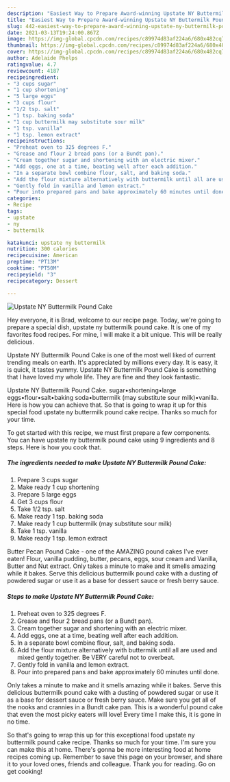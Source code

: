 ```yaml
---
description: "Easiest Way to Prepare Award-winning Upstate NY Buttermilk Pound Cake"
title: "Easiest Way to Prepare Award-winning Upstate NY Buttermilk Pound Cake"
slug: 442-easiest-way-to-prepare-award-winning-upstate-ny-buttermilk-pound-cake
date: 2021-03-13T19:24:00.867Z
image: https://img-global.cpcdn.com/recipes/c89974d83af224a6/680x482cq70/upstate-ny-buttermilk-pound-cake-recipe-main-photo.jpg
thumbnail: https://img-global.cpcdn.com/recipes/c89974d83af224a6/680x482cq70/upstate-ny-buttermilk-pound-cake-recipe-main-photo.jpg
cover: https://img-global.cpcdn.com/recipes/c89974d83af224a6/680x482cq70/upstate-ny-buttermilk-pound-cake-recipe-main-photo.jpg
author: Adelaide Phelps
ratingvalue: 4.7
reviewcount: 4187
recipeingredient:
- "3 cups sugar"
- "1 cup shortening"
- "5 large eggs"
- "3 cups flour"
- "1/2 tsp. salt"
- "1 tsp. baking soda"
- "1 cup buttermilk may substitute sour milk"
- "1 tsp. vanilla"
- "1 tsp. lemon extract"
recipeinstructions:
- "Preheat oven to 325 degrees F."
- "Grease and flour 2 bread pans (or a Bundt pan)."
- "Cream together sugar and shortening with an electric mixer."
- "Add eggs, one at a time, beating well after each addition."
- "In a separate bowl combine flour, salt, and baking soda."
- "Add the flour mixture alternatively with buttermilk until all are used and mixed gently together. Be VERY careful not to overbeat."
- "Gently fold in vanilla and lemon extract."
- "Pour into prepared pans and bake approximately 60 minutes until done."
categories:
- Recipe
tags:
- upstate
- ny
- buttermilk

katakunci: upstate ny buttermilk 
nutrition: 300 calories
recipecuisine: American
preptime: "PT13M"
cooktime: "PT50M"
recipeyield: "3"
recipecategory: Dessert

---
```



![Upstate NY Buttermilk Pound Cake](https://img-global.cpcdn.com/recipes/c89974d83af224a6/680x482cq70/upstate-ny-buttermilk-pound-cake-recipe-main-photo.jpg)

Hey everyone, it is Brad, welcome to our recipe page. Today, we're going to prepare a special dish, upstate ny buttermilk pound cake. It is one of my favorites food recipes. For mine, I will make it a bit unique. This will be really delicious.

Upstate NY Buttermilk Pound Cake is one of the most well liked of current trending meals on earth. It's appreciated by millions every day. It is easy, it is quick, it tastes yummy. Upstate NY Buttermilk Pound Cake is something that I have loved my whole life. They are fine and they look fantastic.

Upstate NY Buttermilk Pound Cake. sugar•shortening•large eggs•flour•salt•baking soda•buttermilk (may substitute sour milk)•vanilla. Here is how you can achieve that. So that is going to wrap it up for this special food upstate ny buttermilk pound cake recipe. Thanks so much for your time.


To get started with this recipe, we must first prepare a few components. You can have upstate ny buttermilk pound cake using 9 ingredients and 8 steps. Here is how you cook that.

<!--inarticleads1-->

##### The ingredients needed to make Upstate NY Buttermilk Pound Cake:

1. Prepare 3 cups sugar
1. Make ready 1 cup shortening
1. Prepare 5 large eggs
1. Get 3 cups flour
1. Take 1/2 tsp. salt
1. Make ready 1 tsp. baking soda
1. Make ready 1 cup buttermilk (may substitute sour milk)
1. Take 1 tsp. vanilla
1. Make ready 1 tsp. lemon extract


Butter Pecan Pound Cake - one of the AMAZING pound cakes I&#39;ve ever eaten! Flour, vanilla pudding, butter, pecans, eggs, sour cream and Vanilla, Butter and Nut extract. Only takes a minute to make and it smells amazing while it bakes. Serve this delicious buttermilk pound cake with a dusting of powdered sugar or use it as a base for dessert sauce or fresh berry sauce. 

<!--inarticleads2-->

##### Steps to make Upstate NY Buttermilk Pound Cake:

1. Preheat oven to 325 degrees F.
1. Grease and flour 2 bread pans (or a Bundt pan).
1. Cream together sugar and shortening with an electric mixer.
1. Add eggs, one at a time, beating well after each addition.
1. In a separate bowl combine flour, salt, and baking soda.
1. Add the flour mixture alternatively with buttermilk until all are used and mixed gently together. Be VERY careful not to overbeat.
1. Gently fold in vanilla and lemon extract.
1. Pour into prepared pans and bake approximately 60 minutes until done.


Only takes a minute to make and it smells amazing while it bakes. Serve this delicious buttermilk pound cake with a dusting of powdered sugar or use it as a base for dessert sauce or fresh berry sauce. Make sure you get all of the nooks and crannies in a Bundt cake pan. This is a wonderful pound cake that even the most picky eaters will love! Every time I make this, it is gone in no time. 

So that's going to wrap this up for this exceptional food upstate ny buttermilk pound cake recipe. Thanks so much for your time. I'm sure you can make this at home. There's gonna be more interesting food at home recipes coming up. Remember to save this page on your browser, and share it to your loved ones, friends and colleague. Thank you for reading. Go on get cooking!
